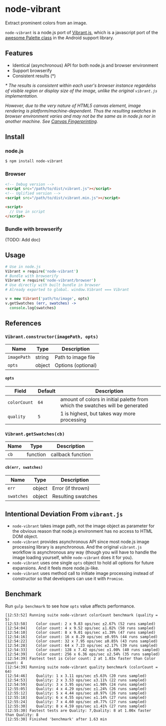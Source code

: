 # node-vibrant
Extract prominent colors from an image.

`node-vibrant` is a node.js port of [Vibrant.js](https://github.com/jariz/vibrant.js), which is a javascript port of the [awesome Palette class](https://developer.android.com/reference/android/support/v7/graphics/Palette.html) in the Android support library.

## Features

* Identical (asynchronous) API for both node.js and browser environment
* Support browserify
* Consistent results (*)

_* The results is consistent within each user's browser instance regardelss of visible region or display size of the image, unlike the original `vibrant.js` implementation._

_However, due to the very nature of HTML5 canvas element, image rendering is platform/machine-dependent. Thus the resulting swatches in browser environment varies and may not be the same as in node.js nor in another machine. See [Canvas Fingerprinting](https://en.wikipedia.org/wiki/Canvas_fingerprinting)._

## Install

### node.js

```bash
$ npm install node-vibrant
```

### Browser

```html
<!-- Debug version -->
<script src="/path/to/dist/vibrant.js"></script>
<!-- Uglified version -->
<script src="/path/to/dist/vibrant.min.js"></script>

<script>
  // Use in script
</script>
```

### Bundle with browserify

(TODO: Add doc)

## Usage

```coffee
# Use in node.js
Vibrant = require('node-vibrant')
# Bundle with browserify
Vibrant = require('node-vibrant/browser')
# Use directly with built bundle in browser
# Already exported to global. window.Vibrant === Vibrant

v = new Vibrant('path/to/image', opts)
v.getSwatches (err, swatches) ->
  console.log(swatches)
```

## References

### `Vibrant.constructor(imagePath, opts)`

Name | Type | Description
---- | ---- | --------------
`imagePath` | string | Path to image file
`opts` | object | Options (optional)

#### `opts`

Field | Default | Description
----- | ------- | -----------
`colorCount` | `64` | amount of colors in initial palette from which the swatches will be generated
`quality` | `5` | 1 is highest, but takes way more processing



### `Vibrant.getSwatches(cb)`

Name | Type | Description
---- | ---- | --------------
`cb` | function | callback function

#### `cb(err, swatches)`

Name | Type | Description
---- | ---- | --------------
`err` | object | Error (if thrown)
`swatches` | object | Resulting swatches

## Intentional Deviation From `vibrant.js`

* `node-vibrant` takes image path, not the image object as parameter for the obvious reason that node.js environment has no access to HTML DOM object.
* `node-vibrant` provides asynchronous API since most node.js image processing library is asynchronous. And the original `vibrant.js` workflow is asynchronous any way (though you will have to handle the image loading yourself, while `node-vibrant` does it for you).
* `node-vibrant` uses one single `opts` object to hold all options for future expansions. And it feels more node.js-like.
* `node-vibrant` uses method call to initiate image processing instead of constructor so that developers can use it with `Promise`.

## Benchmark

Run `gulp benchmark` to see how `opts` value affects performance.

```
[12:53:52] Running suite node-vibrant colorCount benchmark (quality = 5)
[12:53:58]    Color count: 2 x 9.83 ops/sec ±2.67% (52 runs sampled)
[12:54:04]    Color count: 4 x 9.52 ops/sec ±1.02% (50 runs sampled)
[12:54:10]    Color count: 8 x 9.01 ops/sec ±1.39% (47 runs sampled)
[12:54:16]    Color count: 16 x 8.29 ops/sec ±0.95% (44 runs sampled)
[12:54:22]    Color count: 32 x 7.95 ops/sec ±0.85% (43 runs sampled)
[12:54:28]    Color count: 64 x 7.23 ops/sec ±2.17% (39 runs sampled)
[12:54:33]    Color count: 128 x 7.42 ops/sec ±1.00% (40 runs sampled)
[12:54:39]    Color count: 256 x 6.36 ops/sec ±2.54% (35 runs sampled)
[12:54:39] Fastest test is Color count: 2 at 1.03x faster than Color count: 4
[12:54:39] Running suite node-vibrant quality benchmark (colorCount = 64)
[12:54:46]    Quality: 1 x 3.11 ops/sec ±5.63% (20 runs sampled)
[12:54:53]    Quality: 2 x 3.53 ops/sec ±3.11% (22 runs sampled)
[12:54:59]    Quality: 3 x 3.95 ops/sec ±1.98% (24 runs sampled)
[12:55:05]    Quality: 4 x 4.29 ops/sec ±1.24% (26 runs sampled)
[12:55:12]    Quality: 5 x 4.44 ops/sec ±0.97% (26 runs sampled)
[12:55:18]    Quality: 6 x 4.55 ops/sec ±1.14% (27 runs sampled)
[12:55:24]    Quality: 7 x 4.60 ops/sec ±0.77% (27 runs sampled)
[12:55:30]    Quality: 8 x 4.59 ops/sec ±1.41% (27 runs sampled)
[12:55:30] Fastest tests are Quality: 7,Quality: 8 at 1.00x faster than Quality: 8
[12:55:30] Finished 'benchmark' after 1.63 min
```
